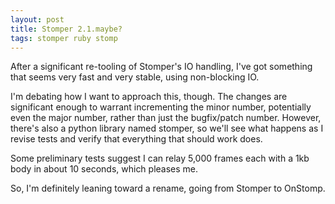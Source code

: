 ```yaml
---
layout: post
title: Stomper 2.1.maybe?
tags: stomper ruby stomp
---
```

After a significant re-tooling of Stomper's IO handling, I've got something
that seems very fast and very stable, using non-blocking IO.

I'm debating how I want to approach this, though.  The changes are
significant enough to warrant incrementing the minor number, potentially even
the major number, rather than just the bugfix/patch number.  However, there's
also a python library named stomper, so we'll see what happens as I revise
tests and verify that everything that should work does.

Some preliminary tests suggest I can relay 5,000 frames each with a 1kb body
in about 10 seconds, which pleases me.

So, I'm definitely leaning toward a rename, going from Stomper to OnStomp.
